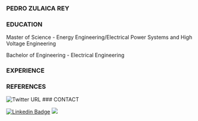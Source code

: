 ### PEDRO ZULAICA REY

### EDUCATION

Master of Science - Energy Engineering/Electrical Power Systems and High Voltage Engineering

Bachelor of Engineering - Electrical Engineering

### EXPERIENCE

### REFERENCES
<img alt="Twitter URL" src="https://img.shields.io/twitter/url?label=pedro-z&logo=researchgate&style=social&url=https%3A%2F%2Fwww.researchgate.net%2Fpublication%2F346017344_Operational_Planning_of_a_Hybrid_Power_Plant_for_Off-Grid_Mining_Site_A_Risk-Contrained_Optimization_Approach">
### CONTACT

[![Linkedin Badge](https://img.shields.io/badge/-zulaicareyDashpedro-blue?style=flat-square&logo=Linkedin&logoColor=white&link=https://www.linkedin.com/in/zulaicarey-pedro/)](https://www.linkedin.com/in/zulaicarey-pedro/) [![](https://img.shields.io/badge/-PedroZR-%23181717?style=flat-square&logo=github)](https://github.com/ZulaicaRey-Pedro)
